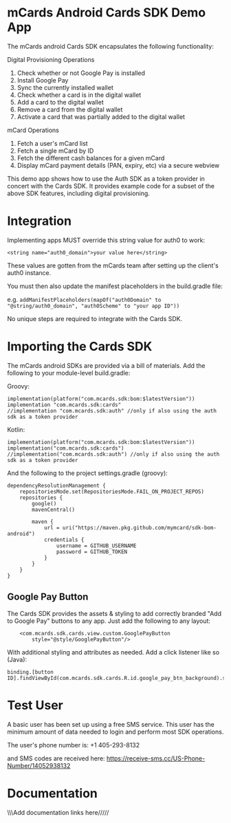 # mCards Android Cards SDK Demo App

The mCards android Cards SDK encapsulates the following functionality:

Digital Provisioning Operations
1. Check whether or not Google Pay is installed
2. Install Google Pay
3. Sync the currently installed wallet
4. Check whether a card is in the digital wallet
5. Add a card to the digital wallet
6. Remove a card from the digital wallet
7. Activate a card that was partially added to the digital wallet

mCard Operations
1. Fetch a user's mCard list
2. Fetch a single mCard by ID
3. Fetch the different cash balances for a given mCard
4. Display mCard payment details (PAN, expiry, etc) via a secure webview

This demo app shows how to use the Auth SDK as a token provider in concert with the Cards SDK. It provides example code for a subset of the above SDK features, including digital provisioning.

# Integration
Implementing apps MUST override this string value for auth0 to work:

```<string name="auth0_domain">your value here</string>```

These values are gotten from the mCards team after setting up the client's auth0 instance.

You must then also update the manifest placeholders in the build.gradle file:

e.g. ```addManifestPlaceholders(mapOf("auth0Domain" to "@string/auth0_domain", "auth0Scheme" to "your app ID"))```

No unique steps are required to integrate with the Cards SDK.

# Importing the Cards SDK
The mCards android SDKs are provided via a bill of materials. Add the following to your module-level build.gradle:

Groovy:
```
implementation(platform("com.mcards.sdk:bom:$latestVersion"))
implementation "com.mcards.sdk:cards"
//implementation "com.mcards.sdk:auth" //only if also using the auth sdk as a token provider
```

Kotlin:
```
implementation(platform("com.mcards.sdk:bom:$latestVersion"))
implementation("com.mcards.sdk:cards")
//implementation("com.mcards.sdk:auth") //only if also using the auth sdk as a token provider
```

And the following to the project settings.gradle (groovy):
```
dependencyResolutionManagement {
    repositoriesMode.set(RepositoriesMode.FAIL_ON_PROJECT_REPOS)
    repositories {
        google()
        mavenCentral()

        maven {
            url = uri("https://maven.pkg.github.com/mymcard/sdk-bom-android")
            credentials {
                username = GITHUB_USERNAME
                password = GITHUB_TOKEN
            }
        }
    }
}
```

## Google Pay Button

The Cards SDK provides the assets & styling to add correctly branded "Add to Google Pay" buttons to any app. Just add the following to any layout:

        <com.mcards.sdk.cards.view.custom.GooglePayButton
            style="@style/GooglePayButton"/>

With additional styling and attributes as needed. Add a click listener like so (Java):

```
binding.[button ID].findViewById(com.mcards.sdk.cards.R.id.google_pay_btn_background).setOnClickListener();
```

# Test User
A basic user has been set up using a free SMS service. This user has the minimum amount of data needed to login and perform most SDK operations.

The user's phone number is:
+1 405-293-8132

and SMS codes are received here:
https://receive-sms.cc/US-Phone-Number/14052938132

# Documentation
\\\\\Add documentation links here/////
